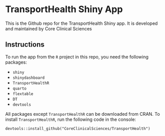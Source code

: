 # TransportHealth Shiny App

This is the Github repo for the TransportHealth Shiny app. It is developed and maintained by Core Clinical Sciences

## Instructions

To run the app from the `R` project in this repo, you need the following packages:

- `shiny`
- `shinydashboard`
- `TransportHealthR`
- `quarto`
- `flextable`
- `DT`
- `devtools`

All packages except `TransportHealthR` can be downloaded from CRAN. To install `TransportHealthR`, run the following code in the console:

`devtools::install_github("CoreClinicalSciences/TransportHealth")`

